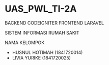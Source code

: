 # UAS_PWL_TI-2A

BACKEND CODEIGNITER
FRONTEND LARAVEL

SISTEM INFORMASI RUMAH SAKIT

NAMA KELOMPOK 
+ HUSNUL HOTIMAH (1841720014)
+ LIVIA YURIKE (1841720025)

